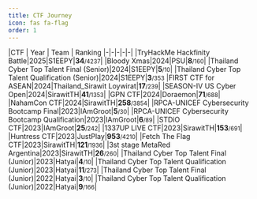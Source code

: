 ```yaml
---
title: CTF Journey
icon: fas fa-flag
order: 1
---
```


|CTF | Year | Team | Ranking
|-|-|-|-|-|
|TryHackMe Hackfinity Battle|2025|S1EEPY|**34**<small>/4237</small>|
|Bloody Xmas|2024|PSU|**8**<small>/160</small>|
|Thailand Cyber Top Talent Final (Senior)|2024|S1EEPY|**5**<small>/10</small>|
|Thailand Cyber Top Talent Qualification (Senior)|2024|S1EEPY|**3**<small>/353</small>
|FIRST CTF for ASEAN|2024|Thailand_Sirawit Loywirat|**17**<small>/239</small>|
|SEASON-IV US Cyber Open|2024|SirawitTH|**41**<small>/1353</small>|
|GPN CTF|2024|Doraemon|**71**<small>/688</small>|
|NahamCon CTF|2024|SirawitTH|**258**<small>/3854</small>|
|RPCA-UNICEF Cybersecurity Bootcamp Final|2023|IAmGroot|**5**<small>/30</small>|
|RPCA-UNICEF Cybersecurity Bootcamp Qualification|2023|IAmGroot|**6**<small>/89</small>|
|STDiO CTF|2023|IAmGroot|**25**<small>/242</small>|
|1337UP LIVE CTF|2023|SirawitTH|**153**<small>/691</small>|
|Huntress CTF|2023|JustPlay|**953**<small>/4210</small>|
|Fetch The Flag CTF|2023|SirawitTH|**121**<small>/1936</small>|
|3st stage MetaRed Argentina|2023|SirawitTH|**26**<small>/260</small>|
|Thailand Cyber Top Talent Final (Junior)|2023|Hatyai|**4**<small>/10</small>|
|Thailand Cyber Top Talent Qualification (Junior)|2023|Hatyai|**11**<small>/273</small>|
|Thailand Cyber Top Talent Final (Junior)|2022|Hatyai|**3**<small>/10</small>|
|Thailand Cyber Top Talent Qualification (Junior)|2022|Hatyai|**9**<small>/166</small>|
